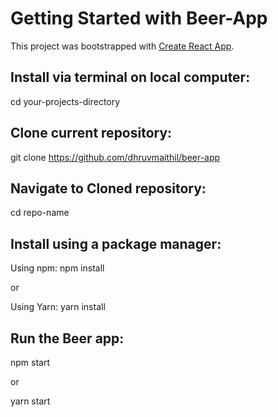 # Getting Started with Beer-App

This project was bootstrapped with [Create React App](https://github.com/facebook/create-react-app).

## Install via terminal on local computer:

cd your-projects-directory

## Clone current repository:

git clone https://github.com/dhruvmaithil/beer-app

## Navigate to Cloned repository:

cd repo-name

## Install using a package manager:

Using npm:
npm install

or

Using Yarn:
yarn install

## Run the Beer app:

npm start

or

yarn start
